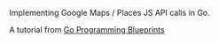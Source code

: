 Implementing Google Maps / Places JS API calls in Go.

A tutorial from [Go Programming Blueprints](https://github.com/matryer/goblueprints) 